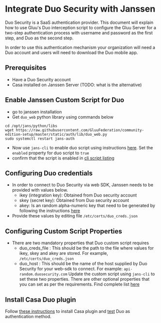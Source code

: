 # Integrate Duo Security with Janssen

Duo Security is a SaaS authentication provider. This document will explain how to use Gluu's Duo interception script to configure the Gluu Server for a two-step authentication process with username and password as the first step, and Duo as the second step.

In order to use this authentication mechanism your organization will need a Duo account and users will need to download the Duo mobile app.

## Prerequisites
- Have a Duo Security account
- Casa installed on Janssen Server (TODO: what is the alternative)


## Enable Janssen Custom Script for Duo
- go to janssen installation
- Get `duo_web` python library using commands below
```shell
cd /opt/jans/python/libs
wget https://raw.githubusercontent.com/GluuFederation/community-edition-setup/master/static/auth/lib/duo_web.py
sudo systemctl restart jans-auth
```
- Now use `jans-cli` to enable duo script using instructions [here](../../../admin/config-guide/jans-cli/im/im-custom-scripts.md#update-custom-scripts). Set the `enabled` property for duo script to `true`
- confirm that the script is enabled in [cli script listing](../../../admin/config-guide/jans-cli/im/im-custom-scripts.md#get-list-of-custom-scripts) 

## Configuring Duo credentials
- In order to connect to Duo Security via web SDK, Janssen needs to be provided with values below.
  - ikey (integration key): Obtained from Duo security account
  - skey (secret key): Obtained from Duo security account
  - akey: Is an random alpha-numeric key that need to be generated by following the instructions [here](https://duo.com/docs/duoweb-v2)
- Provide these values by editing file `/etc/certs/duo_creds.json`

## Configuring Custom Script Properties

- There are two mandatory properties that Duo custom script requires
  - duo_creds_file : This should be the path to the file where values for ikey, skey and akey are stored. For example, `/etc/certs/duo_creds.json`
  - duo_host : This should be the name of the host supplied by Duo Security for your web-sdk to connect. For example: `api-random.duosecurity.com`
  Update the custom script using `jans-cli` to set these two properties. There are other optional properties that you can set as per the requirements. Find complete list [here](TODO) 

## Install Casa Duo plugin
Follow [these instructions](https://gluu.org/docs/casa/plugins/duo/#add-the-plugin-to-casa) to install Casa plugin and [test](https://gluu.org/docs/casa/plugins/duo/#testing) Duo as authentication method.  

